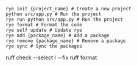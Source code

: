 ```shell
rye init {project_name} # Create a new project
python src/app.py # Run the project
rye run python src/app.py # Run the project
rye format # Format the code
rye self update # Update rye
rye add {package_name} # Add a package
rye remove {package_name} # Remove a package
rye sync # Sync the packages
```

ruff check --select I --fix
ruff format
